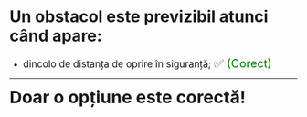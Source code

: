 # Un obstacol este previzibil atunci când apare:

- <span style="font-size: larger;">dincolo de distanța de oprire în siguranță; <span style="color: green; font-size: larger;">✅ (Corect)</span></span>

---

<span style="font-size: 30px; font-weight: bold;">**Doar o opțiune este corectă!**</span>